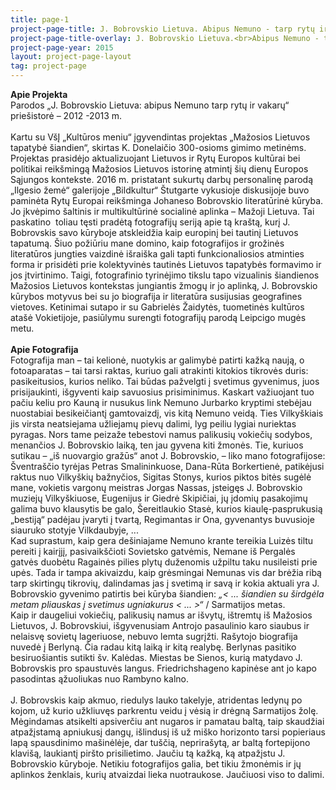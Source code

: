 ```yaml
---
title: page-1
project-page-title: J. Bobrovskio Lietuva. Abipus Nemuno - tarp rytų ir vakarų
project-page-title-overlay: J. Bobrovskio Lietuva.<br>Abipus Nemuno - tarp rytų ir vakarų
project-page-year: 2015
layout: project-page-layout
tag: project-page
---
```


<div>
	<strong>Apie Projekta</strong><br />
	Parodos &bdquo;J. Bobrovskio Lietuva: abipus Nemuno tarp rytų ir vakarų&ldquo; prie&scaron;istorė &ndash; 2012 -2013 m.<br />
	<br />
	Kartu su V&scaron;Į &bdquo;Kultūros meniu&ldquo; įgyvendintas projektas &bdquo;Mažosios Lietuvos tapatybė &scaron;iandien&ldquo;, skirtas K. Donelaičio 300-osioms gimimo metinėms. Projektas prasidėjo aktualizuojant Lietuvos ir Rytų Europos kultūrai bei politikai reik&scaron;mingą Mažosios Lietuvos istorinę atmintį &scaron;ių dienų Europos Sąjungos kontekste. 2016 m. pristatant sukurtų darbų personalinę parodą &bdquo;Ilgesio žemė&ldquo; galerijoje &bdquo;Bildkultur&ldquo; &Scaron;tutgarte vykusioje diskusijoje buvo paminėta Rytų Europai reik&scaron;minga Johaneso Bobrovskio literatūrinė kūryba. Jo įkvėpimo &scaron;altinis ir multikultūrinė socialinė aplinka &ndash; Mažoji Lietuva. Tai paskatino&nbsp; toliau tęsti pradėtą fotografijų seriją apie tą kra&scaron;tą, kurį J. Bobrovskis savo kūryboje atskleidžia kaip europinį bei tautinį Lietuvos tapatumą. &Scaron;iuo požiūriu mane domino, kaip fotografijos ir grožinės literatūros jungties vaizdinė i&scaron;rai&scaron;ka gali tapti funkcionaliosios atminties forma ir prisidėti prie kolektyvinės tautinės Lietuvos tapatybės formavimo ir jos įtvirtinimo. Taigi, fotografinio tyrinėjimo tikslu tapo vizualinis &scaron;iandienos Mažosios Lietuvos kontekstas jungiantis žmogų ir jo aplinką, J. Bobrovskio kūrybos motyvus bei su jo biografija ir literatūra susijusias geografines vietoves. Ketinimai sutapo ir su Gabrielės Žaidytės, tuometinės kultūros ata&scaron;ė Vokietijoje, pasiūlymu surengti fotografijų parodą Leipcigo mugės metu.&nbsp;<br />
	&nbsp;</div>
<div>
	<strong>Apie Fotografija</strong><br />
	Fotografija man &ndash; tai kelionė, nuotykis ar galimybė patirti kažką naują, o fotoaparatas &ndash; tai tarsi raktas, kuriuo gali atrakinti kitokios tikrovės duris: pasikeitusios, kurios neliko. Tai būdas pažvelgti į svetimus gyvenimus, juos prisijaukinti, i&scaron;gyventi kaip savuosius prisiminimus. Kaskart važiuojant tuo pačiu keliu pro Kauną ir nusukus link Nemuno Jurbarko kryptimi stebėjau nuostabiai besikeičiantį gamtovaizdį, vis kitą Nemuno veidą. Ties Vilky&scaron;kiais jis virsta neatsiejama užliejamų pievų dalimi, lyg peiliu lygiai nuriektas pyragas. Nors tame peizaže tebestovi namus palikusių vokiečių sodybos, menančios J. Bobrovskio laiką, ten jau gyvena kiti žmonės. Tie, kuriuos sutikau &ndash; &bdquo;i&scaron; nuovargio gražūs&ldquo; anot J. Bobrovskio, &ndash; liko mano fotografijose: &Scaron;ventra&scaron;čio tyrėjas Petras Smalininkuose, Dana-Rūta Borkertienė, patikėjusi raktus nuo Vilky&scaron;kių bažnyčios, Sigitas Stonys, kurios piktos bitės sugėlė mane, vokietis vargonų meistras Jorgas Nassas, įsteigęs J. Bobrovskio muziejų Vilky&scaron;kiuose, Eugenijus ir Giedrė Skipičiai, jų įdomių pasakojimų galima buvo klausytis be galo, &Scaron;ereitlaukio Stasė, kurios kiaulę-pasprukusią &bdquo;bestiją&ldquo; padėjau įvaryti į tvartą, Regimantas ir Ona, gyvenantys buvusioje siauruko stotyje Vilkdaubyje, ...<br />
	Kad suprastum, kaip gera de&scaron;iniajame Nemuno krante tereikia Luizės tiltu pereiti į kairįjį, pasivaik&scaron;čioti Sovietsko gatvėmis, Nemane i&scaron; Pergalės gatvės duobėtu Ragainės pilies plytų duženomis užpiltu taku nusileisti prie upės. Tada ir tampa akivaizdu, kaip grėsmingai Nemunas vis dar brėžia ribą tarp skirtingų tikrovių, dalindamas jas į svetimą ir savą ir kokia aktuali yra J. Bobrovskio gyvenimo patirtis bei kūryba &scaron;iandien: <em>&bdquo;&lt; ... &scaron;iandien su &scaron;irdgėla metam pliauskas į svetimus ugniakurus &lt; ... &gt;&ldquo;</em> / Sarmatijos metas.<br />
	Kaip ir daugeliui vokiečių, palikusių namus ar i&scaron;vytų, i&scaron;tremtų i&scaron; Mažosios Lietuvos, J. Bobrovskiui, i&scaron;gyvenusiam Antrojo pasaulinio karo siaubus ir nelaisvę sovietų lageriuose, nebuvo lemta sugrįžti. Ra&scaron;ytojo biografija nuvedė į Berlyną. Čia radau kitą laiką ir kitą realybę. Berlynas pasitiko besiruo&scaron;iantis sutikti &scaron;v. Kalėdas. Miestas be Sienos, kurią matydavo J. Bobrovskis pro spaustuvės langus. Friedrichshageno kapinėse ant jo kapo pasodintas ąžuoliukas nuo Rambyno kalno.&nbsp;</div>
<div>
	<br />
	J. Bobrovskis kaip akmuo, riedulys lauko takelyje, atridentas ledynų po kojom, už kurio užkliuvęs parkrentu veidu į vėsią ir drėgną Sarmatijos žolę. Mėgindamas atsikelti apsiverčiu ant nugaros ir pamatau baltą, taip skaudžiai atpažįstamą apniukusį dangų, i&scaron;lindusį i&scaron; už mi&scaron;ko horizonto tarsi popieriaus lapą spausdinimo ma&scaron;inėlėje, dar tu&scaron;čią, neprira&scaron;ytą, ar baltą fortepijono klavi&scaron;ą, laukiantį pir&scaron;to prisilietimo. Jaučiu tą kažką, ką atpažįstu J. Bobrovskio kūryboje. Netikiu fotografijos galia, bet tikiu žmonėmis ir jų aplinkos ženklais, kurių atvaizdai lieka nuotraukose. Jaučiuosi viso to dalimi.</div>
